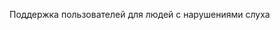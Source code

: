 <Token xmlns:xlink="http://www.w3.org/1999/xlink">Поддержка пользователей для людей с нарушениями слуха</Token>

<!--HONumber=Jun16_HO4-->


